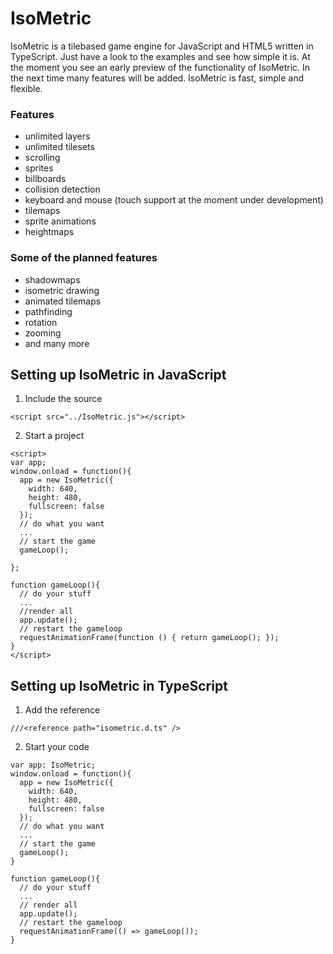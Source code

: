 # IsoMetric
IsoMetric is a tilebased game engine for JavaScript and HTML5 written in TypeScript. Just have a look to the examples
and see how simple it is. At the moment you see an early preview of the functionality of IsoMetric. In the next time
many features will be added. IsoMetric is fast, simple and flexible.

### Features
* unlimited layers
* unlimited tilesets
* scrolling
* sprites
* billboards
* collision detection
* keyboard and mouse (touch support at the moment under development)
* tilemaps
* sprite animations
* heightmaps

### Some of the planned features
* shadowmaps
* isometric drawing
* animated tilemaps
* pathfinding
* rotation
* zooming
* and many more

## Setting up IsoMetric in JavaScript
1. Include the source
```
<script src="../IsoMetric.js"></script>
```
2. Start a project
```
<script>
var app;
window.onload = function(){
  app = new IsoMetric({
    width: 640,
    height: 480,
    fullscreen: false
  });
  // do what you want
  ...
  // start the game
  gameLoop();
  
};
  
function gameLoop(){
  // do your stuff
  ...
  //render all
  app.update();
  // restart the gameloop
  requestAnimationFrame(function () { return gameLoop(); });
}
</script>
```

## Setting up IsoMetric in TypeScript
1. Add the reference
```
///<reference path="isometric.d.ts" />
```

2. Start your code
```
var app: IsoMetric;
window.onload = function(){
  app = new IsoMetric({
    width: 640,
    height: 480,
    fullscreen: false
  });
  // do what you want
  ...
  // start the game
  gameLoop();
}
  
function gameLoop(){
  // do your stuff
  ...
  // render all
  app.update();
  // restart the gameloop
  requestAnimationFrame(() => gameLoop());
}
```

